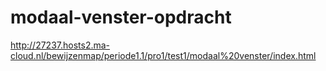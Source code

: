 # modaal-venster-opdracht
http://27237.hosts2.ma-cloud.nl/bewijzenmap/periode1.1/pro1/test1/modaal%20venster/index.html
